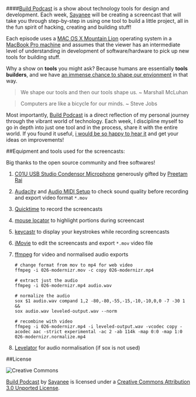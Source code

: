 ####[Build Podcast](http://build-podcast.com) is a show about technology tools for design and development. Each week, [Sayanee](http://sayan.ee) will be creating a screencast that will take you through step-by-step in using one tool to build a little project, all in the fun spirit of hacking, creating and building stuff!

Each episode uses a [MAC OS X Mountain Lion](http://en.wikipedia.org/wiki/OS_X_Mountain_Lion) operating system in a [MacBook Pro machine](http://support.apple.com/kb/sp541) and assumes that the viewer has an intermediate level of understanding in development of software/hardware to pick up new tools for building stuff.

Why a show on **tools** you might ask? Because humans are essentially **tools builders**, and we have [an immense chance to shape our envionment](https://vimeo.com/34017777) in that way.

> We shape our tools and then our tools shape us. ~ Marshall McLuhan

> Computers are like a bicycle for our minds. ~ Steve Jobs

Most importantly, [Build Podcast](http://build-podcast.com) is a direct reflection of my personal journey through the vibrant world of technology. Each week, I discipline myself to go in depth into just one tool and in the process, share it with the entire world. If you found it useful, [i would be so happy to hear it](http://twitter.com/sayanee_) and get your ideas on improvements!


##Equipment and tools used for the screencasts:

Big thanks to the open source community and free softwares!

1. [C01U USB Studio Condensor Microphone](http://www.samsontech.com/samson/products/microphones/usb-microphones/c01u/) generously gifted by [Preetam Rai](https://twitter.com/preetamrai)
2. [Audacity](http://audacity.sourceforge.net/) and [Audio MIDI Setup](http://en.wikipedia.org/wiki/Audio_MIDI_Setup) to check sound quality before recording and export video format `*.mov`
2. [Quicktime](http://www.apple.com/quicktime/download/) to record the screencasts
3. [mouse locator](http://mouse-locator.en.softonic.com/mac) to highlight portions during screencast
7. [keycastr](http://download.cnet.com/KeyCastr/3000-2075_4-125977.html) to display your keystrokes while recording screencasts
3. [iMovie](http://www.apple.com/ilife/imovie/) to edit the screencasts and export `*.mov` video file
4. [ffmpeg](http://ffmpeg.org/) for video and normalised audio exports

    ```
    # change format from mov to mp4 for web video
    ffmpeg -i 026-modernizr.mov -c copy 026-modernizr.mp4
    
    # extract just the audio
    ffmpeg -i 026-modernizr.mp4 audio.wav 
    
    # normalize the audio
    sox $1 audio.wav compand 1,2 -80,-80,-55,-15,-10,-10,0,0 -7 -30 1 &&
    sox audio.wav leveled-output.wav --norm
    
    # recombine with video
    ffmpeg -i 026-modernizr.mp4 -i leveled-output.wav -vcodec copy -acodec aac -strict experimental -ac 2 -ab 114k -map 0:0 -map 1:0 026-modernizr.normalize.mp4
    ```
5. [Levelator](http://www.conversationsnetwork.org/levelator) for audio normalisation (if sox is not used)


##License

![Creative Commons](http://i.creativecommons.org/l/by/3.0/88x31.png)

[Build Podcast](http://build-podcast.com/) by [Sayanee](http://sayan.ee/) is licensed under a [Creative Commons Attribution 3.0 Unported License](http://creativecommons.org/licenses/by/3.0/deed.en_US).





